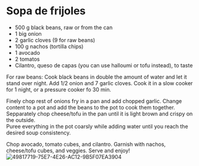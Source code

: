 # Sopa de frijoles

* 500 g black beans, raw or from the can
* 1 big onion
* 2 garlic cloves (9 for raw beans)
* 100 g nachos (tortilla chips)
* 1 avocado
* 2 tomatos
* Cilantro, queso de capas (you can use halloumi or tofu instead),  to taste

For raw beans: 
Cook black beans in double the amount of water and let it stand over night. Add 1/2 onion and 7 garlic cloves. Cook it in a slow cooker for 1 night, or a pressure cooker fo 30 min. 

Finely chop rest of onions fry in a pan and add chopped garlic. Change content to a pot and add the beans to the pot to cook them together. Sepparately chop cheese/tofu in the pan until it is light brown and crispy on the outside.  
Puree everything in the pot coarsly while adding water until you reach the desired soup consistency. 

Chop avocado, tomato cubes, and cilantro. Garnish with nachos, cheese/tofu cubes, and veggies.
Serve and enjoy!
![49817719-75E7-4E26-AC12-9B5F07EA3904](https://user-images.githubusercontent.com/23620851/169988487-9d1f6bf0-2062-4c3a-8177-0eab6494e514.JPG)
